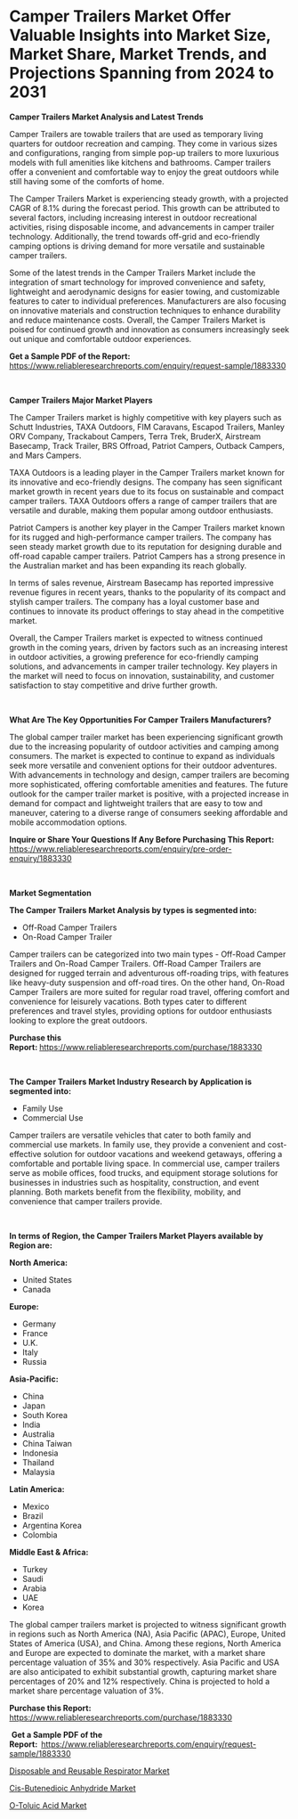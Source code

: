 <p><h1>Camper Trailers Market Offer Valuable Insights into Market Size, Market Share, Market Trends, and Projections Spanning from 2024 to 2031</h1></p><p><strong>Camper Trailers Market Analysis and Latest Trends</strong></p>
<p><p>Camper Trailers are towable trailers that are used as temporary living quarters for outdoor recreation and camping. They come in various sizes and configurations, ranging from simple pop-up trailers to more luxurious models with full amenities like kitchens and bathrooms. Camper trailers offer a convenient and comfortable way to enjoy the great outdoors while still having some of the comforts of home.</p><p>The Camper Trailers Market is experiencing steady growth, with a projected CAGR of 8.1% during the forecast period. This growth can be attributed to several factors, including increasing interest in outdoor recreational activities, rising disposable income, and advancements in camper trailer technology. Additionally, the trend towards off-grid and eco-friendly camping options is driving demand for more versatile and sustainable camper trailers.</p><p>Some of the latest trends in the Camper Trailers Market include the integration of smart technology for improved convenience and safety, lightweight and aerodynamic designs for easier towing, and customizable features to cater to individual preferences. Manufacturers are also focusing on innovative materials and construction techniques to enhance durability and reduce maintenance costs. Overall, the Camper Trailers Market is poised for continued growth and innovation as consumers increasingly seek out unique and comfortable outdoor experiences.</p></p>
<p><strong>Get a Sample PDF of the Report:&nbsp;</strong> <a href="https://www.reliableresearchreports.com/enquiry/request-sample/1883330">https://www.reliableresearchreports.com/enquiry/request-sample/1883330</a></p>
<p>&nbsp;</p>
<p><strong>Camper Trailers Major Market Players</strong></p>
<p><p>The Camper Trailers market is highly competitive with key players such as Schutt Industries, TAXA Outdoors, FIM Caravans, Escapod Trailers, Manley ORV Company, Trackabout Campers, Terra Trek, BruderX, Airstream Basecamp, Track Trailer, BRS Offroad, Patriot Campers, Outback Campers, and Mars Campers.</p><p>TAXA Outdoors is a leading player in the Camper Trailers market known for its innovative and eco-friendly designs. The company has seen significant market growth in recent years due to its focus on sustainable and compact camper trailers. TAXA Outdoors offers a range of camper trailers that are versatile and durable, making them popular among outdoor enthusiasts.</p><p>Patriot Campers is another key player in the Camper Trailers market known for its rugged and high-performance camper trailers. The company has seen steady market growth due to its reputation for designing durable and off-road capable camper trailers. Patriot Campers has a strong presence in the Australian market and has been expanding its reach globally.</p><p>In terms of sales revenue, Airstream Basecamp has reported impressive revenue figures in recent years, thanks to the popularity of its compact and stylish camper trailers. The company has a loyal customer base and continues to innovate its product offerings to stay ahead in the competitive market.</p><p>Overall, the Camper Trailers market is expected to witness continued growth in the coming years, driven by factors such as an increasing interest in outdoor activities, a growing preference for eco-friendly camping solutions, and advancements in camper trailer technology. Key players in the market will need to focus on innovation, sustainability, and customer satisfaction to stay competitive and drive further growth.</p></p>
<p>&nbsp;</p>
<p><strong>What Are The Key Opportunities For Camper Trailers Manufacturers?</strong></p>
<p><p>The global camper trailer market has been experiencing significant growth due to the increasing popularity of outdoor activities and camping among consumers. The market is expected to continue to expand as individuals seek more versatile and convenient options for their outdoor adventures. With advancements in technology and design, camper trailers are becoming more sophisticated, offering comfortable amenities and features. The future outlook for the camper trailer market is positive, with a projected increase in demand for compact and lightweight trailers that are easy to tow and maneuver, catering to a diverse range of consumers seeking affordable and mobile accommodation options.</p></p>
<p><strong>Inquire or Share Your Questions If Any Before Purchasing This Report:</strong> <a href="https://www.reliableresearchreports.com/enquiry/pre-order-enquiry/1883330">https://www.reliableresearchreports.com/enquiry/pre-order-enquiry/1883330</a></p>
<p>&nbsp;</p>
<p><strong>Market Segmentation</strong></p>
<p><strong>The Camper Trailers Market Analysis by types is segmented into:</strong></p>
<p><ul><li>Off-Road Camper Trailers</li><li>On-Road Camper Trailer</li></ul></p>
<p><p>Camper trailers can be categorized into two main types - Off-Road Camper Trailers and On-Road Camper Trailers. Off-Road Camper Trailers are designed for rugged terrain and adventurous off-roading trips, with features like heavy-duty suspension and off-road tires. On the other hand, On-Road Camper Trailers are more suited for regular road travel, offering comfort and convenience for leisurely vacations. Both types cater to different preferences and travel styles, providing options for outdoor enthusiasts looking to explore the great outdoors.</p></p>
<p><strong>Purchase this Report:&nbsp;</strong><a href="https://www.reliableresearchreports.com/purchase/1883330">https://www.reliableresearchreports.com/purchase/1883330</a></p>
<p>&nbsp;</p>
<p><strong>The Camper Trailers Market Industry Research by Application is segmented into:</strong></p>
<p><ul><li>Family Use</li><li>Commercial Use</li></ul></p>
<p><p>Camper trailers are versatile vehicles that cater to both family and commercial use markets. In family use, they provide a convenient and cost-effective solution for outdoor vacations and weekend getaways, offering a comfortable and portable living space. In commercial use, camper trailers serve as mobile offices, food trucks, and equipment storage solutions for businesses in industries such as hospitality, construction, and event planning. Both markets benefit from the flexibility, mobility, and convenience that camper trailers provide.</p></p>
<p>&nbsp;</p>
<p><strong>In terms of Region, the Camper Trailers Market Players available by Region are:</strong></p>
<p>
    <p> <strong> North America: </strong>
        <ul>
            <li>United States</li>
            <li>Canada</li>
        </ul>
        </p> 
    <p> <strong> Europe: </strong>
        <ul>
            <li>Germany</li>
            <li>France</li>
            <li>U.K.</li>
            <li>Italy</li>
            <li>Russia</li>
        </ul>
        </p> 
    <p> <strong> Asia-Pacific: </strong>
        <ul>
            <li>China</li>
            <li>Japan</li>
            <li>South Korea</li>
            <li>India</li>
            <li>Australia</li>
            <li>China Taiwan</li>
            <li>Indonesia</li>
            <li>Thailand</li>
            <li>Malaysia</li>
        </ul>
        </p> 
    <p> <strong> Latin America: </strong>
        <ul>
            <li>Mexico</li>
            <li>Brazil</li>
            <li>Argentina Korea</li>
            <li>Colombia</li>
        </ul>
        </p> 
    <p> <strong> Middle East & Africa: </strong>
        <ul>
            <li>Turkey</li>
            <li>Saudi</li>
            <li>Arabia</li>
            <li>UAE</li>
            <li>Korea</li>
        </ul>
    </p>
    </p>
<p><p>The global camper trailers market is projected to witness significant growth in regions such as North America (NA), Asia Pacific (APAC), Europe, United States of America (USA), and China. Among these regions, North America and Europe are expected to dominate the market, with a market share percentage valuation of 35% and 30% respectively. Asia Pacific and USA are also anticipated to exhibit substantial growth, capturing market share percentages of 20% and 12% respectively. China is projected to hold a market share percentage valuation of 3%.</p></p>
<p><strong>Purchase this Report: </strong><a href="https://www.reliableresearchreports.com/purchase/1883330">https://www.reliableresearchreports.com/purchase/1883330</a></p>
<p>&nbsp;<strong>Get a Sample PDF of the Report:&nbsp;&nbsp;</strong><a href="https://www.reliableresearchreports.com/enquiry/request-sample/1883330">https://www.reliableresearchreports.com/enquiry/request-sample/1883330</a></p>
<p><strong></strong></p>
<p><p><a href="https://view.publitas.com/reportprime-1/disposable-and-reusable-respirator-market-size-and-examines-its-market-scope-with-a-primary-focus-on-growth-opportunities-and-forecasted-trends-spanning-from-2023-to-2030/">Disposable and Reusable Respirator Market</a></p><p><a href="https://view.publitas.com/reportprime-1/cis-butenedioic-anhydride-market-size-growth-outlook-from-2023-to-2030-projecting-at-markets-trends-analysis-by-application-regional-outlook-and-revenue/">Cis-Butenedioic Anhydride Market</a></p><p><a href="https://view.publitas.com/reportprime-1/o-toluic-acid-market-challenges-opportunities-and-growth-drivers-and-major-market-players-forecasted-for-period-from-2023-2030/">O-Toluic Acid Market</a></p></p>